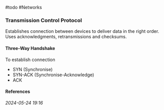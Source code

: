 #todo #Networks 
### Transmission Control Protocol
Establishes connection between devices to deliver data in the right order.
Uses acknowledgments, retransmissions and checksums.
#### Three-Way Handshake
To establish connection
- SYN (Synchronise)
- SYN-ACK (Synchronise-Acknowledge)
- ACK 
#### References


_2024-05-24 19:16_